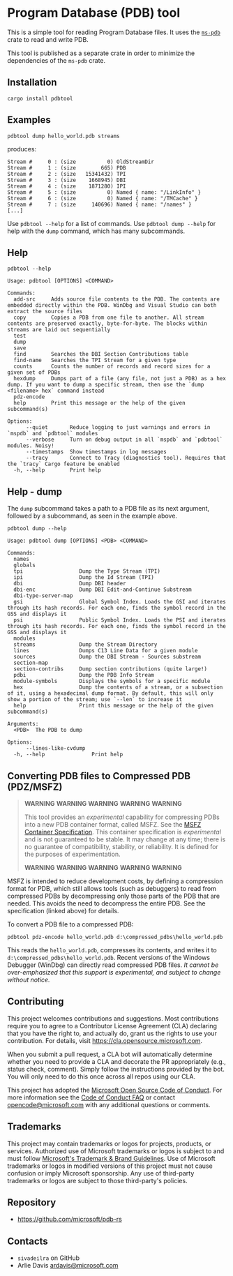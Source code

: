 # Program Database (PDB) tool

This is a simple tool for reading Program Database files. It uses the
[`ms-pdb`](https://crates.io/crates/ms-pdb) crate to read and write PDB.

This tool is published as a separate crate in order to minimize the dependencies of the `ms-pdb`
crate.

## Installation

```batch
cargo install pdbtool
```

## Examples

```
pdbtool dump hello_world.pdb streams
```

produces:

```text
Stream #     0 : (size          0) OldStreamDir
Stream #     1 : (size        665) PDB
Stream #     2 : (size   15341432) TPI
Stream #     3 : (size    1668945) DBI
Stream #     4 : (size    1871280) IPI
Stream #     5 : (size          0) Named { name: "/LinkInfo" }
Stream #     6 : (size          0) Named { name: "/TMCache" }
Stream #     7 : (size     140696) Named { name: "/names" }
[...]
```

Use `pdbtool --help` for a list of commands. Use `pdbtool dump --help` for help with the `dump`
command, which has many subcommands.

## Help

```batch
pdbtool --help
```

```text
Usage: pdbtool [OPTIONS] <COMMAND>

Commands:
  add-src     Adds source file contents to the PDB. The contents are embedded directly within the PDB. WinDbg and Visual Studio can both extract the source files
  copy        Copies a PDB from one file to another. All stream contents are preserved exactly, byte-for-byte. The blocks within streams are laid out sequentially
  test        
  dump        
  save        
  find        Searches the DBI Section Contributions table
  find-name   Searches the TPI Stream for a given type
  counts      Counts the number of records and record sizes for a given set of PDBs
  hexdump     Dumps part of a file (any file, not just a PDB) as a hex dump. If you want to dump a specific stream, then use the `dump <filename> hex` command instead
  pdz-encode  
  help        Print this message or the help of the given subcommand(s)

Options:
      --quiet       Reduce logging to just warnings and errors in `mspdb` and `pdbtool` modules
      --verbose     Turn on debug output in all `mspdb` and `pdbtool` modules. Noisy!
      --timestamps  Show timestamps in log messages
      --tracy       Connect to Tracy (diagnostics tool). Requires that the `tracy` Cargo feature be enabled
  -h, --help        Print help
```

## Help - dump

The `dump` subcommand takes a path to a PDB file as its next argument, followed by a subcommand,
as seen in the example above.

```batch
pdbtool dump --help
```

```text
Usage: pdbtool dump [OPTIONS] <PDB> <COMMAND>

Commands:
  names                
  globals              
  tpi                  Dump the Type Stream (TPI)
  ipi                  Dump the Id Stream (TPI)
  dbi                  Dump DBI header
  dbi-enc              Dump DBI Edit-and-Continue Substream
  dbi-type-server-map  
  gsi                  Global Symbol Index. Loads the GSI and iterates through its hash records. For each one, finds the symbol record in the GSS and displays it
  psi                  Public Symbol Index. Loads the PSI and iterates through its hash records. For each one, finds the symbol record in the GSS and displays it
  modules              
  streams              Dump the Stream Directory
  lines                Dumps C13 Line Data for a given module
  sources              Dump the DBI Stream - Sources substream
  section-map          
  section-contribs     Dump section contributions (quite large!)
  pdbi                 Dump the PDB Info Stream
  module-symbols       Displays the symbols for a specific module
  hex                  Dump the contents of a stream, or a subsection of it, using a hexadecimal dump format. By default, this will only show a portion of the stream; use `--len` to increase it
  help                 Print this message or the help of the given subcommand(s)

Arguments:
  <PDB>  The PDB to dump

Options:
      --lines-like-cvdump  
  -h, --help               Print help
```

## Converting PDB files to Compressed PDB (PDZ/MSFZ)

> **WARNING** **WARNING** **WARNING** **WARNING** **WARNING**
>
> This tool provides an _experimental_ capability for compressing PDBs into a new PDB container
> format, called MSFZ. See the [MSFZ Container Specification](https://github.com/microsoft/pdb-rs/blob/main/msfz/src/msfz.md).
> This container specification is _experimental_ and is not guaranteed to be stable. It may change
> at any time; there is no guarantee of compatibility, stability, or reliability. It is defined
> for the purposes of experimentation.
>
> **WARNING** **WARNING** **WARNING** **WARNING** **WARNING**

MSFZ is intended to reduce development costs, by defining a compression format for PDB, which
still allows tools (such as debuggers) to read from compressed PDBs by decompressing only those
parts of the PDB that are needed. This avoids the need to decompress the entire PDB. See the
specification (linked above) for details.

To convert a PDB file to a compressed PDB:

```batch
pdbtool pdz-encode hello_world.pdb d:\compressed_pdbs\hello_world.pdb
```

This reads the `hello_world.pdb`, compresses its contents, and writes it to
`d:\compressed_pdbs\hello_world.pdb`. Recent versions of the Windows Debugger
(WinDbg) can directly read compressed PDB files. _It cannot be over-emphasized
that this support is experimental, and subject to change without notice._

## Contributing

This project welcomes contributions and suggestions. Most contributions require
you to agree to a Contributor License Agreement (CLA) declaring that you have
the right to, and actually do, grant us the rights to use your contribution. For
details, visit https://cla.opensource.microsoft.com.

When you submit a pull request, a CLA bot will automatically determine whether
you need to provide a CLA and decorate the PR appropriately (e.g., status check,
comment). Simply follow the instructions provided by the bot. You will only need
to do this once across all repos using our CLA.

This project has adopted the
[Microsoft Open Source Code of Conduct](https://opensource.microsoft.com/codeofconduct/).
For more information see the
[Code of Conduct FAQ](https://opensource.microsoft.com/codeofconduct/faq/) or
contact [opencode@microsoft.com](mailto:opencode@microsoft.com) with any
additional questions or comments.

## Trademarks

This project may contain trademarks or logos for projects, products, or
services. Authorized use of Microsoft trademarks or logos is subject to and must
follow
[Microsoft's Trademark & Brand Guidelines](https://www.microsoft.com/en-us/legal/intellectualproperty/trademarks/usage/general).
Use of Microsoft trademarks or logos in modified versions of this project must
not cause confusion or imply Microsoft sponsorship. Any use of third-party
trademarks or logos are subject to those third-party's policies.

## Repository

* <https://github.com/microsoft/pdb-rs>

## Contacts

* `sivadeilra` on GitHub
* Arlie Davis ardavis@microsoft.com

